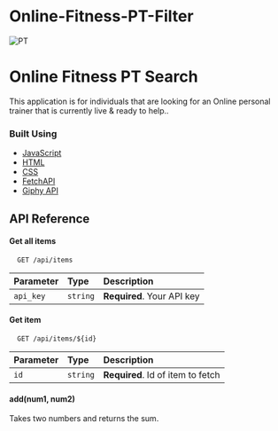 # Online-Fitness-PT-Filter
![PT](https://user-images.githubusercontent.com/89810118/211116550-e89dab98-97de-4165-b6f8-e2a457931b0a.png)

# Online Fitness PT Search

This application is for individuals that are looking for an Online personal trainer
that is currently live & ready to help..

### Built Using

* [JavaScript](https://www.javascript.com/)
* [HTML](https://www.w3schools.com/html/)
* [CSS](https://web.dev/learn/css/)
* [FetchAPI](https://developer.mozilla.org/en-US/docs/Web/API/Fetch_API)
* [Giphy API](https://developers.giphy.com/)

## API Reference

#### Get all items



```http
  GET /api/items
```

| Parameter | Type     | Description                |
| :-------- | :------- | :------------------------- |
| `api_key` | `string` | **Required**. Your API key |

#### Get item

```http
  GET /api/items/${id}
```

| Parameter | Type     | Description                       |
| :-------- | :------- | :-------------------------------- |
| `id`      | `string` | **Required**. Id of item to fetch |

#### add(num1, num2)

Takes two numbers and returns the sum.

